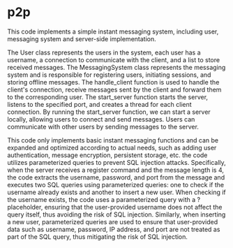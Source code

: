 # p2p
This code implements a simple instant messaging system, including user, messaging system and server-side implementation.

The User class represents the users in the system, each user has a username, a connection to communicate with the client, and a list to store received messages.
The MessagingSystem class represents the messaging system and is responsible for registering users, initiating sessions, and storing offline messages.
The handle_client function is used to handle the client's connection, receive messages sent by the client and forward them to the corresponding user.
The start_server function starts the server, listens to the specified port, and creates a thread for each client connection.
By running the start_server function, we can start a server locally, allowing users to connect and send messages. Users can communicate with other users by sending messages to the server.

This code only implements basic instant messaging functions and can be expanded and optimized according to actual needs, such as adding user authentication, message encryption, persistent storage, etc.
the code utilizes parameterized queries to prevent SQL injection attacks. Specifically, when the server receives a register command and the message length is 4, the code extracts the username, password, and port from the message and executes two SQL queries using parameterized queries: one to check if the username already exists and another to insert a new user.
When checking if the username exists, the code uses a parameterized query with a ? placeholder, ensuring that the user-provided username does not affect the query itself, thus avoiding the risk of SQL injection.
Similarly, when inserting a new user, parameterized queries are used to ensure that user-provided data such as username, password, IP address, and port are not treated as part of the SQL query, thus mitigating the risk of SQL injection.
